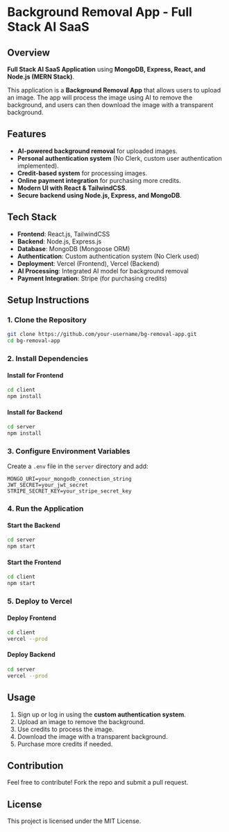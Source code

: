 # Background Removal App - Full Stack AI SaaS

## Overview
**Full Stack AI SaaS Application** using **MongoDB, Express, React, and Node.js (MERN Stack)**.

This application is a **Background Removal App** that allows users to upload an image. The app will process the image using AI to remove the background, and users can then download the image with a transparent background.

## Features
- **AI-powered background removal** for uploaded images.
- **Personal authentication system** (No Clerk, custom user authentication implemented).
- **Credit-based system** for processing images.
- **Online payment integration** for purchasing more credits.
- **Modern UI with React & TailwindCSS**.
- **Secure backend using Node.js, Express, and MongoDB**.

## Tech Stack
- **Frontend**: React.js, TailwindCSS
- **Backend**: Node.js, Express.js
- **Database**: MongoDB (Mongoose ORM)
- **Authentication**: Custom authentication system (No Clerk used)
- **Deployment**: Vercel (Frontend), Vercel (Backend)
- **AI Processing**: Integrated AI model for background removal
- **Payment Integration**: Stripe (for purchasing credits)

## Setup Instructions
### 1. Clone the Repository
```sh
git clone https://github.com/your-username/bg-removal-app.git
cd bg-removal-app
```

### 2. Install Dependencies
#### Install for Frontend
```sh
cd client
npm install
```

#### Install for Backend
```sh
cd server
npm install
```

### 3. Configure Environment Variables
Create a `.env` file in the `server` directory and add:
```env
MONGO_URI=your_mongodb_connection_string
JWT_SECRET=your_jwt_secret
STRIPE_SECRET_KEY=your_stripe_secret_key
```

### 4. Run the Application
#### Start the Backend
```sh
cd server
npm start
```

#### Start the Frontend
```sh
cd client
npm start
```

### 5. Deploy to Vercel
#### Deploy Frontend
```sh
cd client
vercel --prod
```

#### Deploy Backend
```sh
cd server
vercel --prod
```

## Usage
1. Sign up or log in using the **custom authentication system**.
2. Upload an image to remove the background.
3. Use credits to process the image.
4. Download the image with a transparent background.
5. Purchase more credits if needed.

## Contribution
Feel free to contribute! Fork the repo and submit a pull request.

## License
This project is licensed under the MIT License.

